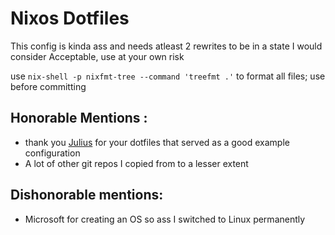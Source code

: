 # Nixos Dotfiles

This config is kinda ass and needs atleast 2 rewrites to be in a state I would consider Acceptable, use at your own risk

use `nix-shell -p nixfmt-tree --command 'treefmt .'` to format all files; use before committing

## Honorable Mentions :

- thank you [Julius](https://github.com/juliuskreutz/ "Meowngo") for your dotfiles that served as a good example configuration
- A lot of other git repos I copied from to a lesser extent

## Dishonorable mentions:

- Microsoft for creating an OS so ass I switched to Linux permanently
